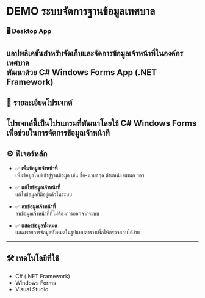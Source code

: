 # DEMO ระบบจัดการฐานข้อมูลเทศบาล

### 🖥 Desktop App

แอปพลิเคชันสำหรับจัดเก็บและจัดการข้อมูลเจ้าหน้าที่ในองค์กรเทศบาล  
พัฒนาด้วย **C# Windows Forms App (.NET Framework)**
---

## 📌 รายละเอียดโปรเจกต์

โปรเจกต์นี้เป็นโปรแกรมที่พัฒนาโดยใช้ C# Windows Forms เพื่อช่วยในการจัดการข้อมูลเจ้าหน้าที
---

## ⚙️ ฟีเจอร์หลัก

- ✅ **เพิ่มข้อมูลเจ้าหน้าที่**  
  เพิ่มข้อมูลใหม่เข้าสู่ฐานข้อมูล เช่น ชื่อ-นามสกุล ตำแหน่ง แผนก ฯลฯ

- ✅ **แก้ไขข้อมูลเจ้าหน้าที่**  
  แก้ไขข้อมูลที่มีอยู่แล้วในระบบ

- ✅ **ลบข้อมูลเจ้าหน้าที่**  
  ลบข้อมูลเจ้าหน้าที่ที่ไม่ต้องการออกจากระบบ

- ✅ **แสดงข้อมูลทั้งหมด**  
  แสดงรายการข้อมูลทั้งหมดในรูปแบบตารางเพื่อให้ตรวจสอบได้ง่าย

---

## 🛠 เทคโนโลยีที่ใช้

- C# (.NET Framework)
- Windows Forms
- Visual Studio
